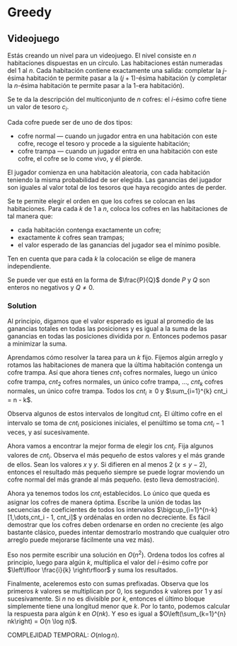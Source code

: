 # Greedy

## Videojuego

Estás creando un nivel para un videojuego. El nivel consiste en $n$ habitaciones dispuestas en un círculo. Las habitaciones están numeradas del $1$ al $n$. Cada habitación contiene exactamente una salida: completar la $j$-ésima habitación te permite pasar a la $(j+1)$-ésima habitación (y completar la $n$-ésima habitación te permite pasar a la $1$-era habitación).

Se te da la descripción del multiconjunto de $n$ cofres: el $i$-ésimo cofre tiene un valor de tesoro $c_i$.

Cada cofre puede ser de uno de dos tipos:

- cofre normal — cuando un jugador entra en una habitación con este cofre, recoge el tesoro y procede a la siguiente habitación;
- cofre trampa — cuando un jugador entra en una habitación con este cofre, el cofre se lo come vivo, y él pierde.

El jugador comienza en una habitación aleatoria, con cada habitación teniendo la misma probabilidad de ser elegida. Las ganancias del jugador son iguales al valor total de los tesoros que haya recogido antes de perder.

Se te permite elegir el orden en que los cofres se colocan en las habitaciones. Para cada $k$ de $1$ a $n$, coloca los cofres en las habitaciones de tal manera que:

- cada habitación contenga exactamente un cofre;
- exactamente $k$ cofres sean trampas;
- el valor esperado de las ganancias del jugador sea el mínimo posible.

Ten en cuenta que para cada $k$ la colocación se elige de manera independiente.

Se puede ver que está en la forma de $\frac{P}{Q}$ donde $P$ y $Q$ son enteros no negativos y $Q≠0$.

### Solution

Al principio, digamos que el valor esperado es igual al promedio de las ganancias totales en todas las posiciones y es igual a la suma de las ganancias en todas las posiciones dividida por $n$. Entonces podemos pasar a minimizar la suma.

Aprendamos cómo resolver la tarea para un $k$ fijo. Fijemos algún arreglo y rotamos las habitaciones de manera que la última habitación contenga un cofre trampa. Así que ahora tienes $cnt_1$ cofres normales, luego un único cofre trampa, $cnt_2$ cofres normales, un único cofre trampa, ..., $cnt_k$ cofres normales, un único cofre trampa. Todos los $cnt_i \geq 0$ y $\sum_{i=1}^{k} cnt_i = n - k$.

Observa algunos de estos intervalos de longitud $cnt_i$. El último cofre en el intervalo se toma de $cnt_i$ posiciones iniciales, el penúltimo se toma $cnt_i - 1$ veces, y así sucesivamente.

Ahora vamos a encontrar la mejor forma de elegir los $cnt_i$. Fija algunos valores de $cnt_i$. Observa el más pequeño de estos valores y el más grande de ellos. Sean los valores $x$ y $y$. Si difieren en al menos 2 ($x \leq y - 2$), entonces el resultado más pequeño siempre se puede lograr moviendo un cofre normal del más grande al más pequeño. (esto lleva demostración).

Ahora ya tenemos todos los $cnt_i$ establecidos. Lo único que queda es asignar los cofres de manera óptima. Escribe la unión de todas las secuencias de coeficientes de todos los intervalos $\bigcup_{i=1}^{n-k} [1,\dots,cnt_i - 1, cnt_i]$ y ordénalas en orden no decreciente. Es fácil demostrar que los cofres deben ordenarse en orden no creciente (es algo bastante clásico, puedes intentar demostrarlo mostrando que cualquier otro arreglo puede mejorarse fácilmente una vez más).

Eso nos permite escribir una solución en $O(n^2)$. Ordena todos los cofres al principio, luego para algún $k$, multiplica el valor del $i$-ésimo cofre por $\left\lfloor \frac{i}{k} \right\rfloor$ y suma los resultados.

Finalmente, aceleremos esto con sumas prefixadas. Observa que los primeros $k$ valores se multiplican por $0$, los segundos $k$ valores por $1$ y así sucesivamente. Si $n$ no es divisible por $k$, entonces el último bloque simplemente tiene una longitud menor que $k$. Por lo tanto, podemos calcular la respuesta para algún $k$ en $O(nk)$. Y eso es igual a $O\left(\sum_{k=1}^{n} nk\right) = O(n \log n)$.

COMPLEJIDAD TEMPORAL:
$O(n \log n)$.

